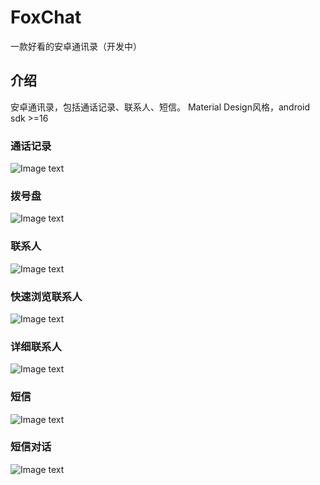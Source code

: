 # FoxChat
一款好看的安卓通讯录（开发中）

## 介绍
安卓通讯录，包括通话记录、联系人、短信。
Material Design风格，android sdk >=16

### 通话记录
![Image text](https://github.com/wangyeming/FoxChat/blob/develop/demo-picture/缩略图/pic-1.png)

### 拨号盘
![Image text](https://github.com/wangyeming/FoxChat/blob/develop/demo-picture/缩略图/pic-7.png)

### 联系人
![Image text](https://github.com/wangyeming/FoxChat/blob/develop/demo-picture/缩略图/pic-3.png)

### 快速浏览联系人
![Image text](https://github.com/wangyeming/FoxChat/blob/develop/demo-picture/缩略图/pic-5.png)

### 详细联系人
![Image text](https://github.com/wangyeming/FoxChat/blob/develop/demo-picture/缩略图/pic-6.png)

### 短信
![Image text](https://github.com/wangyeming/FoxChat/blob/develop/demo-picture/缩略图/pic-4.png)

### 短信对话
![Image text](https://github.com/wangyeming/FoxChat/blob/develop/demo-picture/缩略图/pic-2.png)
